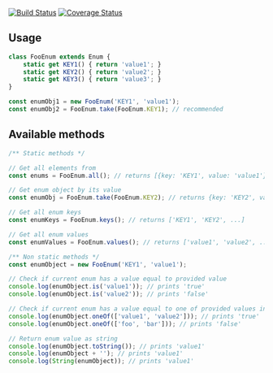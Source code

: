 [![Build Status](https://travis-ci.com/pgalias/js-enumify.svg?branch=master)](https://travis-ci.com/pgalias/js-enumify)
[![Coverage Status](https://coveralls.io/repos/github/pgalias/js-enumify/badge.svg)](https://coveralls.io/github/pgalias/js-enumify)

## Usage

```js
class FooEnum extends Enum {
    static get KEY1() { return 'value1'; }
    static get KEY2() { return 'value2'; }
    static get KEY3() { return 'value3'; }
}
```

```js
const enumObj1 = new FooEnum('KEY1', 'value1');
const enumObj2 = FooEnum.take(FooEnum.KEY1); // recommended
```

## Available methods

```js
/** Static methods */

// Get all elements from
const enums = FooEnum.all(); // returns [{key: 'KEY1', value: 'value1'}: FooEnum, {key: 'KEY2', value: 'value2'}: FooEnum, ...]

// Get enum object by its value
const enumObj = FooEnum.take(FooEnum.KEY2); // returns {key: 'KEY2', value; 'value2'}: FooEnum

// Get all enum keys
const enumKeys = FooEnum.keys(); // returns ['KEY1', 'KEY2', ...]

// Get all enum values
const enumValues = FooEnum.values(); // returns ['value1', 'value2', ...]

/** Non static methods */
const enumObject = new FooEnum('KEY1', 'value1');

// Check if current enum has a value equal to provided value
console.log(enumObject.is('value1')); // prints 'true'
console.log(enumObject.is('value2')); // prints 'false'

// Check if current enum has a value equal to one of provided values in array
console.log(enumObject.oneOf(['value1', 'value2'])); // prints 'true'
console.log(enumObject.oneOf(['foo', 'bar'])); // prints 'false'

// Return enum value as string
console.log(enumObject.toString()); // prints 'value1'
console.log(enumObject + ''); // prints 'value1'
console.log(String(enumObject)); // prints 'value1'
```
